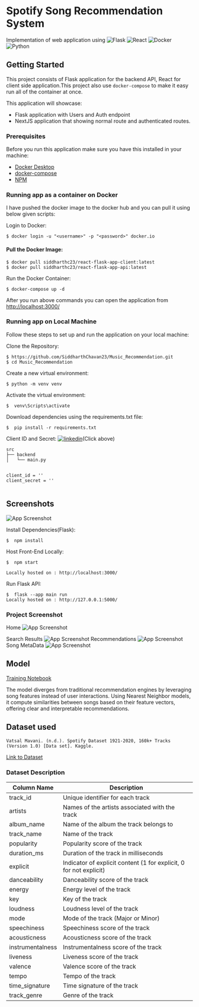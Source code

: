 # Spotify Song Recommendation System

Implementation of web application using ![Flask](https://img.shields.io/badge/flask-%23000.svg?style=for-the-badge&logo=flask&logoColor=white)
 ![React](https://img.shields.io/badge/react-%2320232a.svg?style=for-the-badge&logo=react&logoColor=%2361DAFB) ![Docker](https://img.shields.io/badge/docker-%230db7ed.svg?style=for-the-badge&logo=docker&logoColor=white) ![Python](https://img.shields.io/badge/python-3670A0?style=for-the-badge&logo=python&logoColor=ffdd54)

## Getting Started

This project consists of Flask application for the backend API, React for client side application.This project also use `docker-compose` to make it easy run all of the container at once.

This application will showcase:

- Flask application with Users and Auth endpoint
- NextJS application that showing normal route and authenticated routes.

### Prerequisites

Before you run this application make sure you have this installed in your machine:

- [Docker Desktop](https://www.docker.com/products/docker-desktop)
- [docker-compose](https://docs.docker.com/compose/install/)
- [NPM](https://www.npmjs.com/)


### Running app as a container on Docker

I have pushed the docker image to the docker hub and you can pull it using below given scripts:

Login to Docker:

```
$ docker login -u "<username>" -p "<password>" docker.io 

```
#### Pull the Docker Image:

```
$ docker pull siddharthc23/react-flask-app-client:latest   
$ docker pull siddharthc23/react-flask-app-api:latest   
```

Run the Docker Container:
```
$ docker-compose up -d

```

After you run above commands you can open the application from [http://localhost:3000/](http://localhost:3000/)




### Running app on Local Machine

Follow these steps to set up and run the application on your local machine:

Clone the Repository:
```
$ https://github.com/SiddharthChavan23/Music_Recommendation.git
$ cd Music_Recommendation

```

Create a new virtual environment:
```
$ python -m venv venv

```
Activate the virtual environment:
```
$  venv\Scripts\activate

```
Download dependencies using the requirements.txt file:
```
$  pip install -r requirements.txt

```

Client ID and Secret: [![linkedin](https://img.shields.io/badge/Spotify-1ED760?&style=for-the-badge&logo=spotify&logoColor=white)](https://developer.spotify.com/dashboard)(Click above)
```
src
├── backend
│   └── main.py


client_id = ''
client_secret = ''


```

## Screenshots

![App Screenshot](/images/spotify_api.png)


Install Dependencies(Flask):
```
$  npm install

```

Host Front-End Locally:
```
$  npm start

Locally hosted on : http://localhost:3000/

```
Run Flask API:
```
$  flask --app main run
Locally hosted on : http://127.0.0.1:5000/

```


### Project Screenshot


Home
![App Screenshot](/images/Home1.png)

Search Results
![App Screenshot](/images/Home2.png)
Recommendations
![App Screenshot](/images/Home3.png)
Song MetaData
![App Screenshot](/images/Home4.png)




## Model 
[Training Notebook](Model.ipynb)

The model diverges from traditional recommendation engines by leveraging song features instead of user interactions. Using Nearest Neighbor models, it compute similarities between songs based on their feature vectors, offering clear and interpretable recommendations.

## Dataset used
```
Vatsal Mavani. (n.d.). Spotify Dataset 1921-2020, 160k+ Tracks (Version 1.0) [Data set]. Kaggle. 
```
[Link to Dataset](https://www.kaggle.com/datasets/vatsalmavani/spotify-dataset)


### Dataset Description


| Column Name       | Description                                                |
|-------------------|------------------------------------------------------------|
| track_id          | Unique identifier for each track                            |
| artists           | Names of the artists associated with the track              |
| album_name        | Name of the album the track belongs to                      |
| track_name        | Name of the track                                          |
| popularity        | Popularity score of the track                               |
| duration_ms       | Duration of the track in milliseconds                       |
| explicit          | Indicator of explicit content (1 for explicit, 0 for not explicit) |
| danceability      | Danceability score of the track                             |
| energy            | Energy level of the track                                   |
| key               | Key of the track                                            |
| loudness          | Loudness level of the track                                  |
| mode              | Mode of the track (Major or Minor)                          |
| speechiness       | Speechiness score of the track                              |
| acousticness      | Acousticness score of the track                             |
| instrumentalness  | Instrumentalness score of the track                         |
| liveness          | Liveness score of the track                                 |
| valence           | Valence score of the track                                  |
| tempo             | Tempo of the track                                          |
| time_signature    | Time signature of the track                                 |
| track_genre       | Genre of the track                                          |





